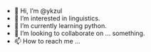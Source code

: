 - 👋 Hi, I’m @ykzul
- 👀 I’m interested in linguistics.
- 🌱 I’m currently learning python.
- 💞️ I’m looking to collaborate on ... something.
- 📫 How to reach me ...

<!---
ykzul/ykzul is a ✨ special ✨ repository because its `README.md` (this file) appears on your GitHub profile.
You can click the Preview link to take a look at your changes.
--->
